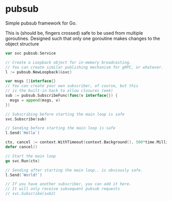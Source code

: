 pubsub
=========

Simple pubsub framework for Go.

This is (should be, fingers crossed) safe to be used from multiple goroutines. Designed such that only one goroutine makes changes to the object structure


```go
var svc pubsub.Service

// Create a Loopback object for in-memory broadcasting.
// You can create similar publishing mechanism for gRPC, or whatever.
l := pubsub.NewLoopback(&svc)

var msgs []interface{}
// You can create your own subscriber, of course, but this
// is the built-in hack to allow closures (eek)
sub := pubsub.SubscribeFunc(func(v interface{}) {
  msgs = append(msgs, v)
})

// Subscribing before starting the main loop is safe
svc.Subscribe(sub)

// Sending before starting the main loop is safe 
l.Send(`Hello`)

ctx, cancel := context.WithTimeout(context.Background(), 500*time.Millisecond)
defer cancel()

// Start the main loop
go svc.Run(ctx)

// Sending after starting the main loop.. is obviously safe.
l.Send(`World!`)

// If you have another subscriber, you can add it here.
// It will only receive subsequent pubsub requests
// svc.Subscribe(sub2)
```
